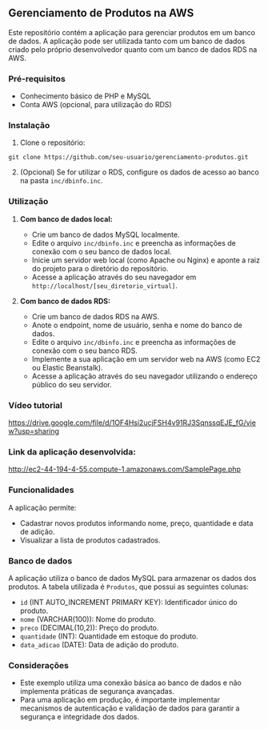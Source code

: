 ## Gerenciamento de Produtos na AWS

Este repositório contém a aplicação para gerenciar produtos em um banco de dados. A aplicação pode ser utilizada tanto com um banco de dados criado pelo próprio desenvolvedor quanto com um banco de dados RDS na AWS.

### Pré-requisitos

* Conhecimento básico de PHP e MySQL
* Conta AWS (opcional, para utilização do RDS)

### Instalação

1. Clone o repositório:

```
git clone https://github.com/seu-usuario/gerenciamento-produtos.git
```

2. (Opcional) Se for utilizar o RDS, configure os dados de acesso ao banco na pasta `inc/dbinfo.inc`.

### Utilização

1. **Com banco de dados local:**

    * Crie um banco de dados MySQL localmente.
    * Edite o arquivo `inc/dbinfo.inc` e preencha as informações de conexão com o seu banco de dados local.
    * Inicie um servidor web local (como Apache ou Nginx) e aponte a raiz do projeto para o diretório do repositório.
    * Acesse a aplicação através do seu navegador em `http://localhost/[seu_diretorio_virtual]`.

2. **Com banco de dados RDS:**

    * Crie um banco de dados RDS na AWS.
    * Anote o endpoint, nome de usuário, senha e nome do banco de dados.
    * Edite o arquivo `inc/dbinfo.inc` e preencha as informações de conexão com o seu banco RDS.
    * Implemente a sua aplicação em um servidor web na AWS (como EC2 ou Elastic Beanstalk).
    * Acesse a aplicação através do seu navegador utilizando o endereço público do seu servidor.

### Vídeo tutorial

https://drive.google.com/file/d/1OF4Hsi2ucjFSH4v91RJ3SqnssqEJE_fG/view?usp=sharing

### Link da aplicação desenvolvida:
http://ec2-44-194-4-55.compute-1.amazonaws.com/SamplePage.php

### Funcionalidades

A aplicação permite:

* Cadastrar novos produtos informando nome, preço, quantidade e data de adição.
* Visualizar a lista de produtos cadastrados.

### Banco de dados

A aplicação utiliza o banco de dados MySQL para armazenar os dados dos produtos. A tabela utilizada é `Produtos`, que possui as seguintes colunas:

* `id` (INT AUTO_INCREMENT PRIMARY KEY): Identificador único do produto.
* `nome` (VARCHAR(100)): Nome do produto.
* `preco` (DECIMAL(10,2)): Preço do produto.
* `quantidade` (INT): Quantidade em estoque do produto.
* `data_adicao` (DATE): Data de adição do produto.

### Considerações

* Este exemplo utiliza uma conexão básica ao banco de dados e não implementa práticas de segurança avançadas.
* Para uma aplicação em produção, é importante implementar mecanismos de autenticação e validação de dados para garantir a segurança e integridade dos dados.

